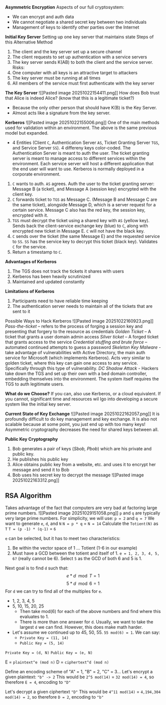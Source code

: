 **Asymmetric Encryption**
Aspects of our full cryptosystem:
- We can encrypt and auth data 
- We cannot negotiate a shared secret key between two individuals 
- Management of keys to identify other parties over the Internet

**Initial Key Server**
Setting up one key server that maintains state 
Steps of this Alternative Method 
1. The client and the key server set up a secure channel 
2. The client requests to set up authentication with a service servers
3. The key server sends K(AB) to both the client and the service server.
Risks:
4. One computer with all keys is an attractive target to attackers  
5. The key server must be running at all times  
6. All members of the service must first authenticate with the key server

**The Key Server**
![[Pasted image 20251022154411.png]]
How does Bob trust that Alice is indeed Alice? (know that this is a legitimate ticket?)
- Because the only other person that should have K(B) is the Key Server. 
- Almost acts like a signature from the key server. 

**Kerberos**
![[Pasted image 20251022155006.png]]
One of the main methods used for validation within an environment. The above is the same previous model but expanded. 
- 4 Entities (Client `C`, Authentication Server `AS`, Ticket Granting Server `TGS`, and Service Server `SS`). 4 differeny keys color-coded. The Authentication Server is meant to auth the user. The ticket granting server is meant to manage access to different services within the environment. Each service server will host a different application that the end user will want to use. Kerberos is normally deployed in a corporate environment. 
1. `C` wants to auth. `AS` agrees. Auth the user to the ticket granting server: Message B (a ticket), and Message A (session key) encrypted with the client key. 
2. `C` forwards ticket to `TGS` as Message C. (Message B and Message C are the same ticket), alongside Message D, which is a server request for a certain service. Message C also has the red key, the session key, encrypted with it. 
3. `TGS` must decrypt the ticket using a shared key with `AS` (yellow key). Sends back the client-service exchange key (blue) to `C`, along with encrypted new ticket in Message E. `C` will not have the black key. 
4. `C` sends over the ticket (the same Message E) and the requested service to `SS`. `SS` has the service key to decrypt this ticket (black key). Validates `C` for the service. 
5. Return a timestamp to `C`. 

**Advantages of Kerberos**
1. The TGS does not track the tickets it shares with users 
2. Kerberos has been heavily scrutinized 
3. Maintained and updated constantly

**Limitations of Kerberos**
1. Participants need to have reliable time keeping  
2. The authentication server needs to maintain all of the tickets that are sent to it

Possible Ways to Hack Kerberos
![[Pasted image 20251022160923.png]]
*Pass-the-ticket* – refers to the process of forging a session key and presenting that forgery to the resource as credentials
*Golden Ticket* – A ticket that grants a user domain admin access
*Silver ticket* – A forged ticket that grants access to the service
*Credential stuffing and brute force* – automated continued attempts to guess a password
*Skeleton Key Malware* - take advantage of vulnerabilities with Active Directory, the main auth service for Microsoft (which implements Kerberos). Acts very similar to golden ticket, where this key can gain one access to any service. Specifically through this type of vulnerability. 
*DC Shadow Attack* - Hackers take down the TGS and set up their own with a bed domain controller, embedding themselves into the environment. The system itself requires the TGS to auth legitimate users. 

**What do we Choose?**
If you can, also use Kerberos, or a cloud equivalent. 
If you cannot, significant time and resources wil lgo into developing a secure system like the initial key server. 

**Current State of Key Exchange**
![[Pasted image 20251022162057.png]]
It is profoundly difficult to do key management and key exchange. It is also not scalable because at some point, you just end up with too many keys!
Asymmetric cryptography decreases the need for shared keys between all. 

**Public Key Cryptography**
1. Bob generates a pair of keys (*Sbob, Pbob*) which are his private and  
public key.  
2. He publishes his public key  
3. Alice obtains public key from a website, etc. and uses it to encrypt her  
message and send it to Bob
4. Bob uses his secret key to decrypt the message
![[Pasted image 20251022163312.png]]

## RSA Algorithm 
Takes advantage of the fact that computers are very bad at factoring large prime numbers. 
![[Pasted image 20251029151058.png]]
`p` and `q` are typically very large prime numbers. For simplicity, we will use:
`p = 2` and `q = 7`
We want to generate `e`, `d`, and `N`
`N = p * q` = `N = 14`
Calculate the `Totient(N)` as `T`
`T = (p -1) * (q-1)` = `6`

`e` can be selected, but it has to meet two characteristics:
1) Be within the vector space of 1 ... Totient (1-6 in our example)
2) Must have a GCD between the totient and itself of 1. 
`e = 1, 2, 3, 4, 5, 6?` (really cannot be 6). 
Select `5` as the GCD of both 6 and 5 is 1. 

Next goal is to find `d` such that:
$$e * d \mod{T} = 1$$
$$5 * d \mod{6} = 1$$
For `d` we can try to find all of the multiples for `e`. 
- 1, 2, 3, 4, 5
- 5, 10, 15, 20, 25
	- Then take mod(6) for each of the above numbers and find where this evaluates to 1. 
	- There is more than one answer for `d`. Usually, we want to take the largest `d` we can find. However, this does make math harder. 
- Let's assume we continued up to 45, 50, 55. `55 mod(6) = 1`. We can say:
	- `Private Key = (11, 14)`
	- `Public Key = (5, 14)`

`Private Key = (d, N)`
`Public Key = (e, N)`

E = `plaintext^e (mod n)`
D = `ciphertext^d (mod n)`

Define an encoding scheme of "A" = 1, "B" = 2, "C" = 3...
Let's encrypt a given plaintext: `"b" -> 2`
This would be `2^5 mod(14)` = `32 mod(14) = 4`, so therefore `E = 4`, encoding to `"D"`

Let's decrypt a given ciphertext `"D"`
This would be `4^11 mod(14)` = `4,194,304 mod(14) = 2`, so therefore `D = 2`, encoding to `"b"`

